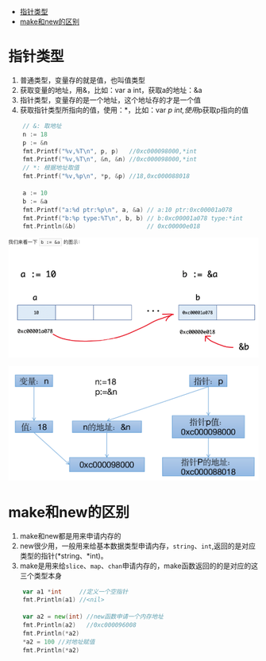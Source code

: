 - [指针类型](#指针类型)
- [make和new的区别](#make和new的区别)
# 指针类型

1. 普通类型，变量存的就是值，也叫值类型
2. 获取变量的地址，用&，比如：var a int，获取a的地址：&a
3. 指针类型，变量存的是一个地址，这个地址存的才是一个值
4. 获取指针类型所指向的值，使用：*，比如：var *p int,使用*p获取p指向的值

```go
	// &: 取地址
	n := 18
	p := &n
	fmt.Printf("%v,%T\n", p, p)   //0xc000098000,*int
	fmt.Printf("%v,%T\n", &n, &n) //0xc000098000,*int
	// *: 根据地址取值
	fmt.Printf("%v,%p\n", *p, &p) //18,0xc000088018

	a := 10
	b := &a
	fmt.Printf("a:%d ptr:%p\n", a, &a) // a:10 ptr:0xc00001a078
	fmt.Printf("b:%p type:%T\n", b, b) // b:0xc00001a078 type:*int
	fmt.Println(&b)                    // 0xc00000e018
```

![image-20190707223913471](../images/image-20190707223913471.png)

![image-20190721222300582](../images/image-20190721222300582.png)

# make和new的区别

1. make和new都是用来申请内存的
2. new很少用，一般用来给基本数据类型申请内存，`string`、`int`,返回的是对应类型的指针(\*string、\*int)。
3. make是用来给`slice`、`map`、`chan`申请内存的，make函数返回的的是对应的这三个类型本身

```go
	var a1 *int     //定义一个空指针
	fmt.Println(a1) //<nil>

	var a2 = new(int) //new函数申请一个内存地址
	fmt.Println(a2)   //0xc000096008
	fmt.Println(*a2) 
	*a2 = 100 //对地址赋值
	fmt.Println(*a2)
```

